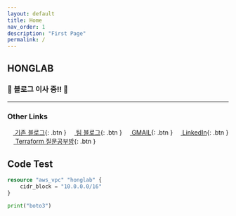 ```yaml
---
layout: default
title: Home
nav_order: 1
description: "First Page"
permalink: /
---
```


## HONGLAB

### 🚧 블로그 이사 중!! 🚧
---

### Other Links

[<img src="https://simpleicons.org/icons/tistory.svg" height="13" width="13"> 기존 블로그](https://honglab.tistory.com){: .btn }
[<img src="https://oopy.lazyrockets.com/api/rest/cdn/image/b9625157-4cb1-4c03-b34f-4b3b21191586.png" height="14" width="14"> 팀 블로그](https://err-bzz.oopy.io/){: .btn }
[<img src="https://upload.wikimedia.org/wikipedia/commons/thumb/7/7e/Gmail_icon_%282020%29.svg/1024px-Gmail_icon_%282020%29.svg.png" height="14" width="14"> GMAIL](mailto:honglab97@gmail.com){: .btn }
[<img src="https://olc-wordpress-assets.s3.amazonaws.com/uploads/2020/05/linkedin-icon.png" height="14" width="14"> LinkedIn](https://www.linkedin.com/in/sumin-hong-a34589224/){: .btn }
[<img src="https://cdn-icons-png.flaticon.com/512/3669/3669973.png" height="14" width="14"> Terraform 질문공부방](https://open.kakao.com/o/gxL8CChe){: .btn }


## Code Test
```tf
resource "aws_vpc" "honglab" {
    cidr_block = "10.0.0.0/16"
}
```
```py
print("boto3")
```
